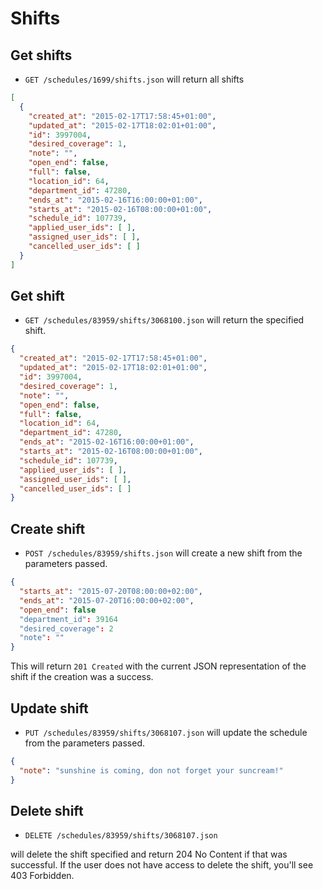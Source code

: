 Shifts
=======================

Get shifts
----------

* `GET /schedules/1699/shifts.json` will return all shifts

```json
[
  {
    "created_at": "2015-02-17T17:58:45+01:00",
    "updated_at": "2015-02-17T18:02:01+01:00",
    "id": 3997004,
    "desired_coverage": 1,
    "note": "",
    "open_end": false,
    "full": false,
    "location_id": 64,
    "department_id": 47280,
    "ends_at": "2015-02-16T16:00:00+01:00",
    "starts_at": "2015-02-16T08:00:00+01:00",
    "schedule_id": 107739,
    "applied_user_ids": [ ],
    "assigned_user_ids": [ ],
    "cancelled_user_ids": [ ]
  }
]
```

Get shift
----------

* `GET /schedules/83959/shifts/3068100.json` will return the specified shift.

```json
{
  "created_at": "2015-02-17T17:58:45+01:00",
  "updated_at": "2015-02-17T18:02:01+01:00",
  "id": 3997004,
  "desired_coverage": 1,
  "note": "",
  "open_end": false,
  "full": false,
  "location_id": 64,
  "department_id": 47280,
  "ends_at": "2015-02-16T16:00:00+01:00",
  "starts_at": "2015-02-16T08:00:00+01:00",
  "schedule_id": 107739,
  "applied_user_ids": [ ],
  "assigned_user_ids": [ ],
  "cancelled_user_ids": [ ]
}
```

Create shift
--------------

* `POST /schedules/83959/shifts.json` will create a new shift from the parameters passed.

```json
{
  "starts_at": "2015-07-20T08:00:00+02:00",
  "ends_at": "2015-07-20T16:00:00+02:00",
  "open_end": false
  "department_id": 39164
  "desired_coverage": 2
  "note": ""
}
```

This will return `201 Created` with the current JSON representation of the shift if the creation was a success.


Update shift
--------------

* `PUT /schedules/83959/shifts/3068107.json` will update the schedule from the parameters passed.

```json
{
  "note": "sunshine is coming, don not forget your suncream!"
}
```

Delete shift
--------------

* `DELETE /schedules/83959/shifts/3068107.json`

will delete the shift specified and return 204 No Content if that was successful. If the user does not have access to delete the shift, you'll see 403 Forbidden.
